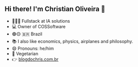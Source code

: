 ## Hi there! I'm Christian Oliveira 👋

- 👩🏻‍💻 Fullstack at IA solutions
- 💻 Owner of COSSoftware
- 🟢🟡 🇧🇷  Brazil
- 📚 I also like economics, physics, airplanes and philosophy.
- 😄 Pronouns: he/him
- 🍏 Vegetarian
- 👉 [blogdochris.com.br](https://blogdochris.com.br)